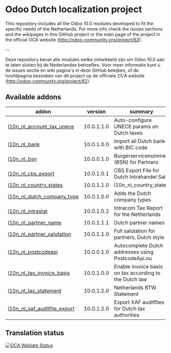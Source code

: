

Odoo Dutch localization project
===============================

This repository includes all the Odoo 10.0 modules developed to fit the specific needs of the Netherlands.
For more info check the issues sections and the wikipages in this GitHub project or the main page of the project in the official OCA website (http://odoo-community.org/project/62).

--

Deze repository bevat alle modules welke ontwikkeld zijn om Odoo 10.0 aan te laten sluiten bij de Nederlandse behoeftes. Voor meer informatie kunt u de issues sectie en wiki pagina's in deze GitHub bekijken, of de hoofdpagina bezoeken van dit project op de officiele OCA website (http://odoo-community.org/project/62). 

[//]: # (addons)

Available addons
----------------
addon | version | summary
--- | --- | ---
[l10n_nl_account_tax_unece](l10n_nl_account_tax_unece/) | 10.0.1.1.0 | Auto-configure UNECE params on Dutch taxes
[l10n_nl_bank](l10n_nl_bank/) | 10.0.1.0.0 | Import all Dutch banks with BIC code
[l10n_nl_bsn](l10n_nl_bsn/) | 10.0.0.1.0 | Burgerservicenummer (BSN) for Partners
[l10n_nl_cbs_export](l10n_nl_cbs_export/) | 10.0.1.0.1 | CBS Export File for Dutch Intrahandel Sale
[l10n_nl_country_states](l10n_nl_country_states/) | 10.0.1.1.0 | l10n_nl_country_states
[l10n_nl_dutch_company_type](l10n_nl_dutch_company_type/) | 10.0.1.0.0 | Adds the Dutch company types
[l10n_nl_intrastat](l10n_nl_intrastat/) | 10.0.1.0.2 | Intracom Tax Report for the Netherlands
[l10n_nl_partner_name](l10n_nl_partner_name/) | 10.0.1.1.1 | Dutch partner names
[l10n_nl_partner_salutation](l10n_nl_partner_salutation/) | 10.0.1.1.0 | Full salutation for partners, Dutch style
[l10n_nl_postcodeapi](l10n_nl_postcodeapi/) | 10.0.0.1.0 | Autocomplete Dutch addresses using PostcodeApi.nu
[l10n_nl_tax_invoice_basis](l10n_nl_tax_invoice_basis/) | 10.0.1.0.0 | Enable invoice basis on tax according to the Dutch law
[l10n_nl_tax_statement](l10n_nl_tax_statement/) | 10.0.1.2.0 | Netherlands BTW Statement
[l10n_nl_xaf_auditfile_export](l10n_nl_xaf_auditfile_export/) | 10.0.1.2.0 | Export XAF auditfiles for Dutch tax authorities

[//]: # (end addons)

Translation status
------------------

[![OCA Weblate Status](https://translation.odoo-community.org/widgets/l10n-netherlands-10-0/-/svg-badge.svg)](https://translation.odoo-community.org/projects/l10n-netherlands-10-0/)
